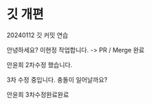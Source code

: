 # 깃 개편

20240112 깃 커밋 연습

안녕하세요?
이현정 작업합니다.
-> PR / Merge 완료

안윤희 2차수정 했습니다.


3차 수정 중입니다. 충돌이 일어날까요? 

안윤희 3차수정완료완료

